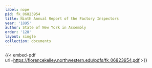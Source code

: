 ```yaml
---
label: nope
pid: fk_06823954
title: Ninth Annual Report of the Factory Inspectors
year: '1895'
author: State of New York in Assembly
order: '128'
layout: single
collection: documents
---
```



{{< embed-pdf url=https://florencekelley.northwestern.edu/pdfs/fk_06823954.pdf >}}